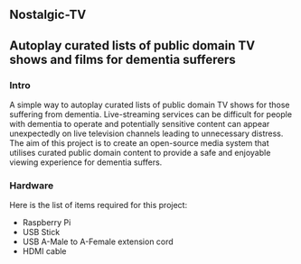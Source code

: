 Nostalgic-TV
---
<h2>Autoplay curated lists of public domain TV shows and films for dementia sufferers</h2>

<h3>Intro</h3>
A simple way to autoplay curated lists of public domain TV shows for those suffering from dementia.
Live-streaming services can be difficult for people with dementia to operate and potentially sensitive content can appear unexpectedly on live television channels leading to unnecessary distress. The aim of this project is to create an open-source media system that utilises curated public domain content to provide a safe and enjoyable viewing experience for dementia suffers. 

<h3>Hardware</h3>
Here is the list of items required for this project:

+ Raspberry Pi
+ USB Stick
+ USB A-Male to A-Female extension cord
+ HDMI cable

